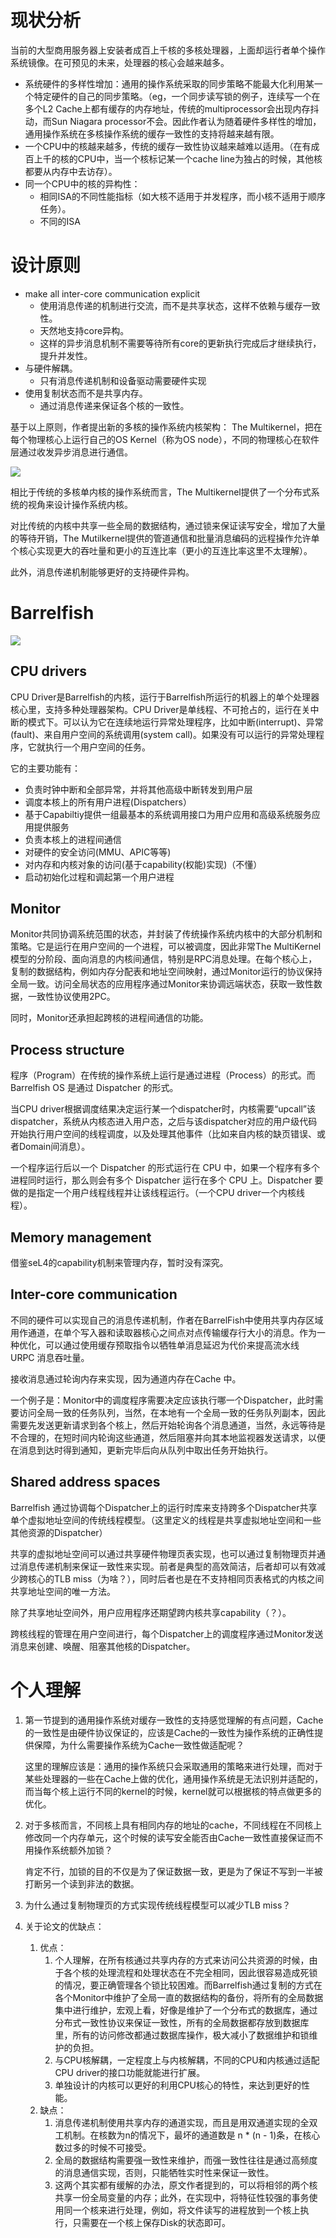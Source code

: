 # 现状分析
当前的大型商用服务器上安装者成百上千核的多核处理器，上面却运行者单个操作系统镜像。在可预见的未来，处理器的核心会越来越多。
- 系统硬件的多样性增加：通用的操作系统采取的同步策略不能最大化利用某一个特定硬件的自己的同步策略。（eg，一个同步读写锁的例子，连续写一个在多个L2 Cache上都有缓存的内存地址，传统的multiprocessor会出现内存抖动，而Sun Niagara processor不会。因此作者认为随着硬件多样性的增加，通用操作系统在多核操作系统的缓存一致性的支持将越来越有限。
- 一个CPU中的核越来越多，传统的缓存一致性协议越来越难以适用。（在有成百上千的核的CPU中，当一个核标记某一个cache line为独占的时候，其他核都要从内存中去访存）。
- 同一个CPU中的核的异构性：
	- 相同ISA的不同性能指标（如大核不适用于并发程序，而小核不适用于顺序任务）。
	- 不同的ISA

# 设计原则
- make all inter-core communication explicit
	- 使用消息传递的机制进行交流，而不是共享状态，这样不依赖与缓存一致性。
	- 天然地支持core异构。
	- 这样的异步消息机制不需要等待所有core的更新执行完成后才继续执行，提升并发性。
- 与硬件解耦。
	- 只有消息传递机制和设备驱动需要硬件实现
- 使用复制状态而不是共享内存。
	- 通过消息传递来保证各个核的一致性。

基于以上原则，作者提出新的多核的操作系统内核架构： The Multikernel，把在每个物理核心上运行自己的OS Kernel（称为OS node），不同的物理核心在软件层通过收发异步消息进行通信。

![](../image/Pasted-image-20221003144204.png)

相比于传统的多核单内核的操作系统而言，The Multikernel提供了一个分布式系统的视角来设计操作系统内核。

对比传统的内核中共享一些全局的数据结构，通过锁来保证读写安全，增加了大量的等待开销，The Mutilkernel提供的管道通信和批量消息编码的远程操作允许单个核心实现更大的吞吐量和更小的互连比率（更小的互连比率这里不太理解）。

此外，消息传递机制能够更好的支持硬件异构。

# Barrelfish
![](../image/Pasted-image-20221006150042.png)
## CPU drivers
CPU Driver是Barrelfish的内核，运行于Barrelfish所运行的机器上的单个处理器核心里，支持多种处理器架构。CPU Driver是单线程、不可抢占的，运行在关中断的模式下。可以认为它在连续地运行异常处理程序，比如中断(interrupt)、异常(fault)、来自用户空间的系统调用(system call)。如果没有可以运行的异常处理程序，它就执行一个用户空间的任务。

它的主要功能有：
- 负责时钟中断和全部异常，并将其他高级中断转发到用户层
- 调度本核上的所有用户进程(Dispatchers）
- 基于Capabiltiy提供一组最基本的系统调用接口为用户应用和高级系统服务应用提供服务
- 负责本核上的进程间通信
- 对硬件的安全访问(MMU、APIC等等)
- 对内存和内核对象的访问(基于capability(权能)实现)（不懂）
- 启动初始化过程和调起第一个用户进程


## Monitor
Monitor共同协调系统范围的状态，并封装了传统操作系统内核中的大部分机制和策略。它是运行在用户空间的一个进程，可以被调度，因此非常The MultiKernel模型的分阶段、面向消息的内核间通信，特别是RPC消息处理。在每个核心上，复制的数据结构，例如内存分配表和地址空间映射，通过Monitor运行的协议保持全局一致。访问全局状态的应用程序通过Monitor来协调远端状态，获取一致性数据，一致性协议使用2PC。

同时，Monitor还承担起跨核的进程间通信的功能。

## Process structure
程序（Program）在传统的操作系统上运行是通过进程（Process）的形式。而 Barrelfish OS 是通过 Dispatcher 的形式。

当CPU driver根据调度结果决定运行某一个dispatcher时，内核需要“upcall”该dispatcher，系统从内核态进入用户态，之后与该dispatcher对应的用户级代码开始执行用户空间的线程调度，以及处理其他事件（比如来自内核的缺页错误、或者Domain间消息）。

一个程序运行后以一个 Dispatcher 的形式运行在 CPU 中，如果一个程序有多个进程同时运行，那么则会有多个 Dispatcher 运行在多个 CPU 上。Dispatcher 要做的是指定一个用户线程线程并让该线程运行。（一个CPU driver一个内核线程）。

## Memory management
借鉴seL4的capability机制来管理内存，暂时没有深究。

## Inter-core communication
不同的硬件可以实现自己的消息传递机制，作者在BarrelFish中使用共享内存区域用作通道，在单个写入器和读取器核心之间点对点传输缓存行大小的消息。作为一种优化，可以通过使用缓存预取指令以牺牲单消息延迟为代价来提高流水线 URPC 消息吞吐量。

接收消息通过轮询内存来实现，因为通道内存在Cache 中。

一个例子是：Monitor中的调度程序需要决定应该执行哪一个Dispatcher，此时需要访问全局一致的任务队列，当然，在本地有一个全局一致的任务队列副本，因此需要先发送更新请求到各个核上，然后开始轮询各个消息通道，当然，永远等待是不合理的，在短时间内轮询这些通道，然后阻塞并向其本地监视器发送请求，以便在消息到达时得到通知，更新完毕后向从队列中取出任务开始执行。


## Shared address spaces
Barrelfish 通过协调每个Dispatcher上的运行时库来支持跨多个Dispatcher共享单个虚拟地址空间的传统线程模型。（这里定义的线程是共享虚拟地址空间和一些其他资源的Dispatcher）

共享的虚拟地址空间可以通过共享硬件物理页表实现，也可以通过复制物理页并通过消息传递机制来保证一致性来实现。前者是典型的高效简洁，后者却可以有效减少跨核心的TLB miss（为啥？），同时后者也是在不支持相同页表格式的内核之间共享地址空间的唯一方法。

除了共享地址空间外，用户应用程序还期望跨内核共享capability（？）。

跨核线程的管理在用户空间进行，每个Dispatcher上的调度程序通过Monitor发送消息来创建、唤醒、阻塞其他核的Dispatcher。



# 个人理解
1. 第一节提到的通用操作系统对缓存一致性的支持感觉理解的有点问题，Cache的一致性是由硬件协议保证的，应该是Cache的一致性为操作系统的正确性提供保障，为什么需要操作系统为Cache一致性做适配呢？

	这里的理解应该是：通用的操作系统只会采取通用的策略来进行处理，而对于某些处理器的一些在Cache上做的优化，通用操作系统是无法识别并适配的，而当每个核上运行不同的kernel的时候，kernel就可以根据核的特点做更多的优化。
	
2. 对于多核而言，不同核上具有相同内存的地址的cache，不同线程在不同核上修改同一个内存单元，这个时候的读写安全能否由Cache一致性直接保证而不用操作系统额外加锁？

	肯定不行，加锁的目的不仅是为了保证数据一致，更是为了保证不写到一半被打断另一个读到非法的数据。
	
3. 为什么通过复制物理页的方式实现传统线程模型可以减少TLB miss？
4. 关于论文的优缺点：
	1. 优点：
		1. 个人理解，在所有核通过共享内存的方式来访问公共资源的时候，由于各个核的处理流程和处理状态在不完全相同，因此很容易造成死锁的情况，要正确管理各个锁比较困难。而Barrelfish通过复制的方式在各个Monitor中维护了全局一直的数据结构的备份，将所有的全局数据集中进行维护，宏观上看，好像是维护了一个分布式的数据库，通过分布式一致性协议来保证一致性，所有的全局数据都存放到数据库里，所有的访问修改都通过数据库操作，极大减小了数据维护和锁维护的负担。
		2. 与CPU核解耦，一定程度上与内核解耦，不同的CPU和内核通过适配 CPU driver的接口功能就能进行扩展。
		3. 单独设计的内核可以更好的利用CPU核心的特性，来达到更好的性能。
	2. 缺点：
		1. 消息传递机制使用共享内存的通道实现，而且是用双通道实现的全双工机制。在核数为n的情况下，最坏的通道数是 n * (n - 1)条，在核心数过多的时候不可接受。
		2. 全局的数据结构需要强一致性来维护，而强一致性往往是通过高频度的消息通信实现，否则，只能牺牲实时性来保证一致性。
		3. 这两个其实都有缓解的办法，原文作者提到的，可以将相邻的两个核共享一份全局变量的内存；此外，在实现中，将特征性较强的事务使用同一个核来进行处理，例如，将文件读写的进程放到一个核上执行，只需要在一个核上保存Disk的状态即可。